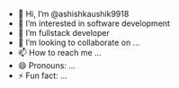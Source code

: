 - 👋 Hi, I’m @ashishkaushik9918
- 👀 I’m interested in software development
- 🌱 I’m fullstack developer
- 💞️ I’m looking to collaborate on ...
- 📫 How to reach me ...
- 😄 Pronouns: ...
- ⚡ Fun fact: ...

<!---
ashishkaushik9918/ashishkaushik9918 is a ✨ special ✨ repository because its `README.md` (this file) appears on your GitHub profile.
You can click the Preview link to take a look at your changes.
--->
